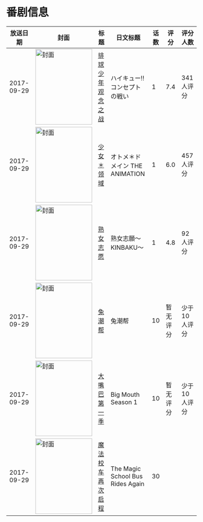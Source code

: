 # 番剧信息

|放送日期|封面|标题|日文标题|话数|评分|评分人数|
|---|---|---|---|---|---|---|
|2017-09-29|<img src="//lain.bgm.tv/pic/cover/c/cc/27/211523_4V4ZV.jpg" alt="封面" style="width:150px;height:200px;object-fit:cover;">|[排球少年 观念之战](https://bangumi.tv/subject/211523)|ハイキュー!! コンセプトの戦い|1|7.4|341人评分|
|2017-09-29|<img src="/img/no_icon_subject.png" alt="封面" style="width:150px;height:200px;object-fit:cover;">|[少女＊领域](https://bangumi.tv/subject/218434)|オトメ＊ドメイン THE ANIMATION|1|6.0|457人评分|
|2017-09-29|<img src="/img/no_icon_subject.png" alt="封面" style="width:150px;height:200px;object-fit:cover;">|[熟女志愿](https://bangumi.tv/subject/225771)|熟女志願～KINBAKU～|1|4.8|92人评分|
|2017-09-29|<img src="//lain.bgm.tv/pic/cover/c/4d/f9/226766_R4iNn.jpg" alt="封面" style="width:150px;height:200px;object-fit:cover;">|[兔潮帮](https://bangumi.tv/subject/226766)|兔潮帮|10|暂无评分|少于10人评分|
|2017-09-29|<img src="//lain.bgm.tv/pic/cover/c/c8/e7/336230_11O9M.jpg" alt="封面" style="width:150px;height:200px;object-fit:cover;">|[大嘴巴 第一季](https://bangumi.tv/subject/336230)|Big Mouth Season 1|10|暂无评分|少于10人评分|
|2017-09-29|<img src="//lain.bgm.tv/pic/cover/c/49/5d/523968_4JoH3.jpg" alt="封面" style="width:150px;height:200px;object-fit:cover;">|[魔法校车再次启程](https://bangumi.tv/subject/523968)|The Magic School Bus Rides Again|30|||
